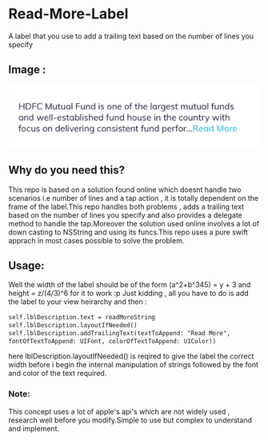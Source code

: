 # Read-More-Label
A label that you use to add a trailing text based on the number of lines you specify

## Image :

![alt text](https://github.com/iThink32/Read-More-Label/blob/master/ReadMore.png)

## Why do you need this?

This repo is based on a solution found online which doesnt handle two scenarios i.e number of lines and a tap action , it is totally dependent on the frame of the label.This repo handles both problems , adds a trailing text based on the number of lines you specify and also provides a delegate method to handle the tap.Moreover the solution used online involves a lot of down casting to NSString and using its funcs.This repo uses a pure swift apprach in most cases possible to solve the problem.

## Usage:

Well the width of the label should be of the form (a^2+b^345) = y + 3 and height = z/(4/3)^6 for it to work :p
Just kidding , all you have to do is add the label to your view heirarchy and then :

```
self.lblDescription.text = readMoreString
self.lblDescription.layoutIfNeeded()
self.lblDescription.addTrailingText(textToAppend: "Read More", fontOfTextToAppend: UIFont, colorOfTextToAppend: UIColor))
```
 
 here lblDescription.layoutIfNeeded() is reqired to give the label the correct width before i begin the internal manipulation of strings
 followed by the font and color of the text required.

### Note:

This concept uses a lot of apple's api's which are not widely used , research well before you modify.Simple to use but complex to understand and implement.

